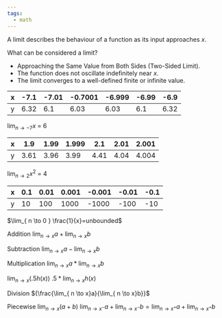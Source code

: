 ```yaml
---
tags:
  - math
---
```


A limit describes the behaviour of a function as its input approaches $x$.

What can be considered a limit?
- Approaching the Same Value from Both Sides (Two-Sided Limit).
- The function does not oscillate indefinitely near $x$.
- The limit converges to a well-defined finite or infinite value.


| x   | -7.1 | -7.01 | -0.7001 | -6.999 | -6.99 | -6.9 |
| --- | ---- | ----- | ------- | ------ | ----- | ---- |
| y   | 6.32 | 6.1   | 6.03    | 6.03   | 6.1   | 6.32 |
$\lim_{ n \to -7 } x\:= \:6$

| x   | 1.9  | 1.99 | 1.999 | 2.1  | 2.01 | 2.001 |
| --- | ---- | ---- | ----- | ---- | ---- | ----- |
| y   | 3.61 | 3.96 | 3.99  | 4.41 | 4.04 | 4.004 |

$\lim_{ n \to 2 } x^2\:= \:4$

| x   | 0.1 | 0.01 | 0.001 | -0.001 | -0.01 | -0.1 |
| --- | --- | ---- | ----- | ------ | ----- | ---- |
| y   | 10  | 100  | 1000  | -1000  | -100  | -10  |

$\lim_{ n \to 0 } \frac{1}{x}=unbounded$

Addition
$\lim_{ n \to x} a + \lim_{ n \to x} b$

Subtraction
$\lim_{ n \to x} a - \lim_{ n \to x} b$

Multiplication
$\lim_{ n \to x} a* \lim_{ n \to x} b$

$\lim_{ n \to x }(.5h(x))$
$.5 * \lim_{ n \to x }h(x)$

Division
${\frac{\lim_{ n \to x}a}{\lim_{ n \to x}b}}$

Piecewise
$\lim_{ n \to x }(a+b)$
$\lim_{ n \to x^- }a + \lim_{ n \to x^- }b = \lim_{ n \to x^+ }a + \lim_{ n \to x^+}b$





